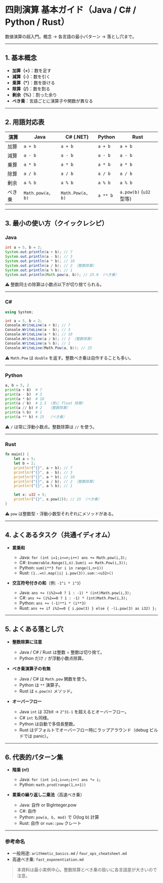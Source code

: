 # 四則演算 基本ガイド（Java / C# / Python / Rust）

数値演算の超入門。概念 → 各言語の最小パターン → 落とし穴まで。

---

## 1. 基本概念

* **加算（+）**：数を足す
* **減算（-）**：数を引く
* **乗算（\*）**：数を掛ける
* **除算（/）**：数を割る
* **剰余（%）**：割った余り
* **べき乗**：言語ごとに演算子や関数が異なる

---

## 2. 用語対応表

| 演算  | Java             | C# (.NET)        | Python   | Rust                  |
| --- | ---------------- | ---------------- | -------- | --------------------- |
| 加算  | `a + b`          | `a + b`          | `a + b`  | `a + b`               |
| 減算  | `a - b`          | `a - b`          | `a - b`  | `a - b`               |
| 乗算  | `a * b`          | `a * b`          | `a * b`  | `a * b`               |
| 除算  | `a / b`          | `a / b`          | `a / b`  | `a / b`               |
| 剰余  | `a % b`          | `a % b`          | `a % b`  | `a % b`               |
| べき乗 | `Math.pow(a, b)` | `Math.Pow(a, b)` | `a ** b` | `a.pow(b)` (`u32` 型等) |

---

## 3. 最小の使い方（クイックレシピ）

### Java

```java
int a = 5, b = 2;
System.out.println(a + b); // 7
System.out.println(a - b); // 3
System.out.println(a * b); // 10
System.out.println(a / b); // 2 （整数除算）
System.out.println(a % b); // 1
System.out.println(Math.pow(a, b)); // 25.0 （べき乗）
```

⚠ 整数同士の除算は小数点以下が切り捨てられる。

---

### C\#

```csharp
using System;

int a = 5, b = 2;
Console.WriteLine(a + b); // 7
Console.WriteLine(a - b); // 3
Console.WriteLine(a * b); // 10
Console.WriteLine(a / b); // 2 （整数除算）
Console.WriteLine(a % b); // 1
Console.WriteLine(Math.Pow(a, b)); // 25
```

⚠ `Math.Pow` は `double` を返す。整数べき乗は自作することも多い。

---

### Python

```python
a, b = 5, 2
print(a + b)  # 7
print(a - b)  # 3
print(a * b)  # 10
print(a / b)  # 2.5 （常に float 除算）
print(a // b) # 2   （整数除算）
print(a % b)  # 1
print(a ** b) # 25  （べき乗）
```

⚠ `/` は常に浮動小数点。整数除算は `//` を使う。

---

### Rust

```rust
fn main() {
    let a = 5;
    let b = 2;
    println!("{}", a + b); // 7
    println!("{}", a - b); // 3
    println!("{}", a * b); // 10
    println!("{}", a / b); // 2 （整数除算）
    println!("{}", a % b); // 1

    let x: u32 = 5;
    println!("{}", x.pow(2)); // 25 （べき乗）
}
```

⚠ `pow` は整数型・浮動小数型それぞれにメソッドがある。

---

## 4. よくあるタスク（共通イディオム）

* **累乗和**

  * Java: `for (int i=1;i<=n;i++) ans += Math.pow(i,3);`
  * C#: `Enumerable.Range(1,n).Sum(i => Math.Pow(i,3));`
  * Python: `sum(i**3 for i in range(1,n+1))`
  * Rust: `(1..=n).map(|i| i.pow(3)).sum::<u32>()`

* **交互符号付きの和**（例: `-1^i * i^3`）

  * Java: `ans += (i%2==0 ? 1 : -1) * (int)Math.pow(i,3);`
  * C#: `ans += (i%2==0 ? 1 : -1) * (int)Math.Pow(i,3);`
  * Python: `ans += (-1)**i * (i**3)`
  * Rust: `ans += if i%2==0 { i.pow(3) } else { -(i.pow(3) as i32) };`

---

## 5. よくある落とし穴

* **整数除算に注意**

  * Java / C# / Rust は整数 ÷ 整数は切り捨て。
  * Python だけ `/` が浮動小数点除算。

* **べき乗演算子の有無**

  * Java / C# は `Math.pow` 関数を使う。
  * Python は `**` 演算子。
  * Rust は `x.pow(n)` メソッド。

* **オーバーフロー**

  * Java `int` は 32bit → `2^31-1` を超えるとオーバーフロー。
  * C# `int` も同様。
  * Python は自動で多倍長整数。
  * Rust はデフォルトでオーバーフロー時にラップアラウンド（debug ビルドでは panic）。

---

## 6. 代表的パターン集

* **階乗 (n!)**

  * Java: `for (int i=1;i<=n;i++) ans *= i;`
  * Python: `math.prod(range(1,n+1))`

* **累乗の繰り返し二乗法**（高速べき乗）

  * Java: 自作 or BigInteger.pow
  * C#: 自作
  * Python: `pow(a, b, mod)` で O(log b) 計算
  * Rust: 自作 or `num::pow` クレート

---

### 参考命名

* 一般用途: `arithmetic_basics.md` / `four_ops_cheatsheet.md`
* 高速べき乗: `fast_exponentiation.md`

> 本資料は最小実例中心。整数除算とべき乗の扱いに各言語差が大きいので注意。
